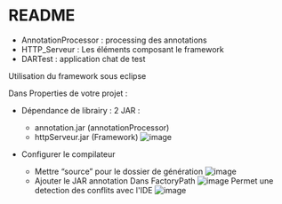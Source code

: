 # README

- AnnotationProcessor : processing des annotations
- HTTP_Serveur : Les éléments composant le framework
- DARTest : application chat de test

Utilisation du framework sous eclipse

Dans Properties de votre projet :
- Dépendance de librairy :
    2 JAR :
    - annotation.jar (annotationProcessor)
    - httpServeur.jar (Framework)
    ![image](https://drive.google.com/uc?export=view&id=1RBEC4CfJuRomRT7ZguGNRB3ca1V-mK3v)
            
- Configurer le compilateur
    - Mettre “source” pour le dossier de génération
     ![image](https://drive.google.com/uc?export=view&id=1UZelpk2ji9sE4i6FM6Jf-o7y4qQEJLRh)
    - Ajouter le JAR annotation Dans FactoryPath
     ![image](https://drive.google.com/uc?export=view&id=1jpxOUzn_ZCEOdolXXYgO_AT1fNeebe2f)
     Permet une detection des conflits avec l'IDE
     ![image](https://drive.google.com/uc?export=view&id=1mno1eWUcQAvp6gi3rkzQHW4hDuz-0-_z)


